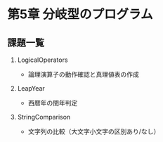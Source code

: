 # 第5章 分岐型のプログラム

## 課題一覧

1. LogicalOperators
   - 論理演算子の動作確認と真理値表の作成

2. LeapYear
   - 西暦年の閏年判定

3. StringComparison
   - 文字列の比較（大文字小文字の区別あり/なし）
